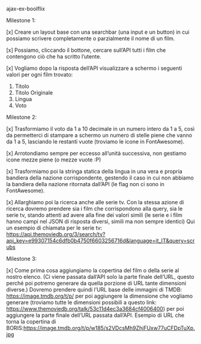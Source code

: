 ajax-ex-boolflix

Milestone 1:

[x] Creare un layout base con una searchbar (una input e un button) in cui possiamo scrivere completamente o parzialmente il nome   di un film. 

[x] Possiamo, cliccando il bottone, cercare sull’API tutti i film che contengono ciò che ha scritto l’utente.

[x] Vogliamo dopo la risposta dell’API visualizzare a schermo i seguenti valori per ogni film trovato:
   1. Titolo
   2. Titolo Originale
   3. Lingua
   4. Voto

Milestone 2:

[x] Trasformiamo il voto da 1 a 10 decimale in un numero intero da 1 a 5, così da permetterci di stampare a schermo un numero di stelle piene che vanno da 1 a 5, lasciando le restanti vuote (troviamo le icone in FontAwesome).

[x] Arrotondiamo sempre per eccesso all’unità successiva, non gestiamo icone mezze piene (o mezze vuote :P)

[x] Trasformiamo poi la stringa statica della lingua in una vera e propria bandiera della nazione corrispondente, gestendo il caso in cui non abbiamo la bandiera della nazione ritornata dall’API (le flag non ci sono in FontAwesome).

[x] Allarghiamo poi la ricerca anche alle serie tv. Con la stessa azione di ricerca dovremo prendere sia i film che corrispondono alla query, sia le serie tv, stando attenti ad avere alla fine dei valori simili (le serie e i film hanno campi nel JSON di risposta diversi, simili ma non sempre identici)
Qui un esempio di chiamata per le serie tv:
https://api.themoviedb.org/3/search/tv?api_key=e99307154c6dfb0b4750f6603256716d&language=it_IT&query=scrubs

Milestone 3:

[x] Come prima cosa aggiungiamo la copertina del film o della serie al nostro elenco. (Ci viene passata dall’API solo la parte finale dell’URL, questo perché poi potremo generare da quella porzione di URL tante dimensioni diverse.) Dovremo prendere quindi l’URL base delle immagini di TMDB: https://image.tmdb.org/t/p/ per poi aggiungere la dimensione che vogliamo generare (troviamo tutte le dimensioni possibili a questo link: https://www.themoviedb.org/talk/53c11d4ec3a3684cf4006400) per poi aggiungere la parte finale dell’URL passata dall’API.
Esempio di URL che torna la copertina di BORIS:https://image.tmdb.org/t/p/w185/s2VDcsMh9ZhjFUxw77uCFDpTuXp.jpg